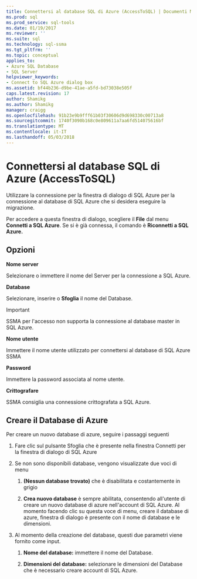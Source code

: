 ```yaml
---
title: Connettersi al database SQL di Azure (AccessToSQL) | Documenti Microsoft
ms.prod: sql
ms.prod_service: sql-tools
ms.date: 01/19/2017
ms.reviewer: ''
ms.suite: sql
ms.technology: sql-ssma
ms.tgt_pltfrm: ''
ms.topic: conceptual
applies_to:
- Azure SQL Database
- SQL Server
helpviewer_keywords:
- Connect to SQL Azure dialog box
ms.assetid: bf44b236-d9be-41ae-a5fd-bd73038e505f
caps.latest.revision: 17
author: Shamikg
ms.author: Shamikg
manager: craigg
ms.openlocfilehash: 91b23e9b9fff61b03f30606d9d698330c00713a8
ms.sourcegitcommit: 1740f3090b168c0e809611a7aa6fd514075616bf
ms.translationtype: MT
ms.contentlocale: it-IT
ms.lasthandoff: 05/03/2018
---
```

# <a name="connect-to-azure-sql-db-accesstosql"></a>Connettersi al database SQL di Azure (AccessToSQL)
Utilizzare la connessione per la finestra di dialogo di SQL Azure per la connessione al database di SQL Azure che si desidera eseguire la migrazione.  
  
Per accedere a questa finestra di dialogo, scegliere il **File** dal menu **Connetti a SQL Azure**. Se si è già connessa, il comando è **Riconnetti a SQL Azure.**  
  
## <a name="options"></a>Opzioni  
**Nome server**  
  
Selezionare o immettere il nome del Server per la connessione a SQL Azure.  
  
**Database**  
  
Selezionare, inserire o **Sfoglia** il nome del Database.  
  
> [!IMPORTANT]  
> SSMA per l'accesso non supporta la connessione al database master in SQL Azure.  
  
**Nome utente**  
  
Immettere il nome utente utilizzato per connettersi al database di SQL Azure SSMA  
  
**Password**  
  
Immettere la password associata al nome utente.  
  
**Crittografare**  
  
SSMA consiglia una connessione crittografata a SQL Azure.  
  
## <a name="create-azure-database"></a>Creare il Database di Azure  
Per creare un nuovo database di azure, seguire i passaggi seguenti  
  
1.  Fare clic sul pulsante Sfoglia che è presente nella finestra Connetti per la finestra di dialogo di SQL Azure  
  
2.  Se non sono disponibili database, vengono visualizzate due voci di menu  
  
    1.  **(Nessun database trovato)**  che è disabilitata e costantemente in grigio  
  
    2.  **Crea nuovo database** è sempre abilitata, consentendo all'utente di creare un nuovo database di azure nell'account di SQL Azure. Al momento facendo clic su questa voce di menu, creare il database di azure, finestra di dialogo è presente con il nome di database e le dimensioni.  
  
3.  Al momento della creazione del database, questi due parametri viene fornito come input.  
  
    1.  **Nome del database:** immettere il nome del Database.  
  
    2.  **Dimensioni del database:** selezionare le dimensioni del Database che è necessario creare account di SQL Azure.  
  
